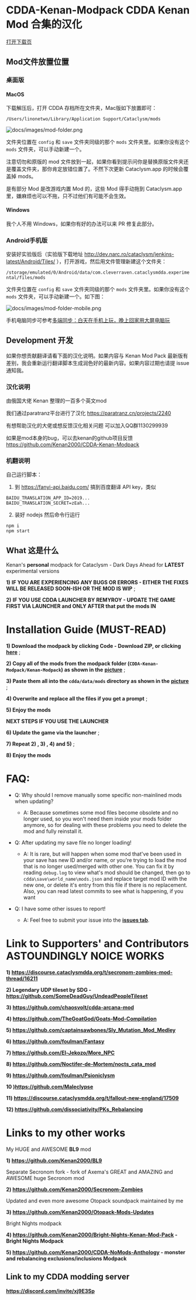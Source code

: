 # CDDA-Kenan-Modpack CDDA Kenan Mod 合集的汉化

[打开下载页](https://github.com/linonetwo/CDDA-Kenan-Modpack-Chinese/releases/tag/latest)

## Mod文件放置位置

### 桌面版

#### MacOS

下载解压后，打开 CDDA 存档所在文件夹，Mac版如下放置即可：

`/Users/linonetwo/Library/Application Support/Cataclysm/mods`

![docs/images/mod-folder.png](https://raw.githubusercontent.com/linonetwo/CDDA-Kenan-Modpack-Chinese/master/docs/images/mod-folder.png)

文件夹位置在 `config` 和 `save` 文件夹同级的那个 `mods` 文件夹里。如果你没有这个 `mods` 文件夹，可以手动新建一个。

注意切勿和原版的 mod 文件放到一起，如果你看到提示问你是替换原版文件夹还是覆盖文件夹，那你肯定放错位置了。不然下次更新 Cataclysm.app 的时候会覆盖掉 mods。

是有部分 Mod 是改游戏内置 Mod 的，这些 Mod 得手动拖到 Cataclysm.app 里，嫌麻烦也可以不拖，只不过他们有可能不会生效。

#### Windows

我个人不用 Windows，如果你有好的办法可以来 PR 修复此部分。

### Android手机版

安装好实验版后（实验版下载地址 http://dev.narc.ro/cataclysm/jenkins-latest/Android/Tiles/ ），打开游戏，然后用文件管理新建这个文件夹：

`/storage/emulated/0/Android/data/com.cleverraven.cataclysmdda.experimental/files/mods`

文件夹位置在 `config` 和 `save` 文件夹同级的那个 `mods` 文件夹里。如果你没有这个 `mods` 文件夹，可以手动新建一个。如下图：

![docs/images/mod-folder-mobile.png](https://raw.githubusercontent.com/linonetwo/CDDA-Kenan-Modpack-Chinese/master/docs/images/mod-folder-mobile.png)

手机电脑同步可参考[多端同步：白天在手机上玩，晚上回家用大屏电脑玩](https://tieba.baidu.com/p/6966289045)

## Development 开发

如果你想贡献翻译请看下面的汉化说明。如果内容与 Kenan Mod Pack 最新版有差别，我会重新运行翻译脚本生成润色好的最新内容。如果内容过期也请提 issue 通知我。

### 汉化说明

由俄国大佬 Kenan 整理的一百多个英文mod

我们通过paratranz平台进行了汉化
https://paratranz.cn/projects/2240

有想帮助汉化的大佬或想反馈汉化相关问题
可以加入QQ群1130299939

如果是mod本身的bug，可以去kenan的github项目反馈
https://github.com/Kenan2000/CDDA-Kenan-Modpack

### 机翻说明

自己运行脚本：

1. 到 https://fanyi-api.baidu.com/ 搞到百度翻译 API key，类似

```env
BAIDU_TRANSLATION_APP_ID=2019...
BAIDU_TRANSLATION_SECRET=zEah...
```

2. 装好 nodejs 然后命令行运行

```
npm i
npm start
```

## What 这是什么

Kenan's **personal** modpack for Cataclysm - Dark Days Ahead for **LATEST** experimental versions

**1)** **IF YOU ARE EXPERIENCING ANY BUGS OR ERRORS - EITHER THE FIXES WILL BE RELEASED SOON-ISH OR THE MOD IS WIP** ;

**2)** **IF YOU USE CDDA LAUNCHER BY REMYROY - UPDATE THE GAME FIRST VIA LAUNCHER and ONLY AFTER that put the mods IN**

# Installation Guide (MUST-READ)

**1) Download the modpack by clicking Code - Download ZIP, or clicking** [**here**](https://github.com/Kenan2000/CDDA-Kenan-Modpack/archive/master.zip) ;

**2) Copy all of the mods from the modpack folder (`CDDA-Kenan-Modpack/Kenan-Modpack`) as shown in the** [**picture**](https://imgur.com/a/cpok2UT) ;

**3) Paste them all into the `cdda/data/mods` directory as shown in the** [**picture**](https://imgur.com/a/mK1cEER) ;

**4) Overwrite and replace all the files if you get a prompt** ;

**5) Enjoy the mods**

**NEXT STEPS IF YOU USE THE LAUNCHER** 

**6) Update the game via the launcher** ;

**7) Repeat 2) , 3) , 4) and 5)** ;

**8) Enjoy the mods**

# FAQ:

* Q: Why should I remove manually some specific non-mainlined mods when updating?
  * A: Because sometimes some mod files become obsolete and no longer used, so you won't need them inside your mods folder anymore, so for dealing with these problems you need to delete the mod and fully reinstall it.

* Q: After updating my save file no longer loading!
  * A: It is rare, but will happen when some mod that've been used in your save has new ID and/or name, or you're trying to load the mod that is no longer used/merged with other one. You can fix it by reading `debug.log` to view what's mod should be changed, then go to `cdda\save\world_name\mods.json` and replace target mod ID with the new one, or delete it's entry from this file if there is no replacement. Also, you can read latest commits to see what is happening, if you want

* Q: I have some other issues to report!
  * A: Feel free to submit your issue into the [**issues tab**](https://github.com/Kenan2000/CDDA-Kenan-Modpack/issues).

# Link to Supporters' and Contributors ASTOUNDINGLY NOICE WORKS

**1) https://discourse.cataclysmdda.org/t/secronom-zombies-mod-thread/16211**

**2) Legendary UDP tileset by SDG - https://github.com/SomeDeadGuy/UndeadPeopleTileset**

**3) https://github.com/chaosvolt/cdda-arcana-mod**

**4) https://github.com/TheGoatGod/Goats-Mod-Compilation**

**5) https://github.com/captainsawbones/Sly_Mutation_Mod_Medley**

**6) https://github.com/foulman/Fantasy**

**7) https://github.com/El-Jekozo/More_NPC**

**8) https://github.com/Noctifer-de-Mortem/nocts_cata_mod**

**9) https://github.com/foulman/Psioniclysm**

**10 )https://github.com/Maleclypse**

**11) https://discourse.cataclysmdda.org/t/fallout-new-england/17509**

**12) https://github.com/dissociativity/PKs_Rebalancing**

# Links to my other works

My HUGE and AWESOME **BL9** mod

**1) https://github.com/Kenan2000/BL9**

Separate Secronom fork - fork of Axema's GREAT and AMAZING and AWESOME huge Secronom mod

**2) https://github.com/Kenan2000/Secronom-Zombies**

Updated and even more awesome Otopack soundpack maintained by me 

**3) https://github.com/Kenan2000/Otopack-Mods-Updates**

Bright Nights modpack

**4) https://github.com/Kenan2000/Bright-Nights-Kenan-Mod-Pack - Bright Nights Modpack**

**5) https://github.com/Kenan2000/CDDA-NoMods-Anthology - monster and rebalancing exclusions/inclusions Modpack**

## Link to my CDDA modding server 

**https://discord.com/invite/xj9E3Sp**
